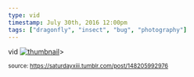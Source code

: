 ```yaml
---
type: vid
timestamp: July 30th, 2016 12:00pm
tags: ["dragonfly", "insect", "bug", "photography"]
---
```

vid
[![thumbnail](http://i3.ytimg.com/vi/F1OCxK_UejQ/maxresdefault.jpg)](https://www.youtube.com/watch?v=F1OCxK_UejQ)>
  
<small>source: https://saturdayxiii.tumblr.com/post/148205992976</small>
